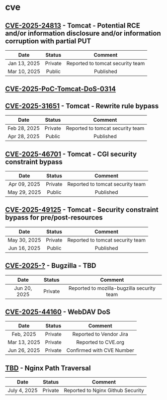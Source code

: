 # cve
## [CVE-2025-24813](https://github.com/gregk4sec/CVE-2025-24813) - Tomcat - Potential RCE and/or information disclosure and/or information corruption with partial PUT
|Date|Status|Comment|
|:--:|:--:|:--:|
|Jan 13, 2025|Private|Reported to tomcat security team|
|Mar 10, 2025|Public|Published|

## [CVE-2025-PoC-Tomcat-DoS-0314](https://github.com/gregk4sec/CVE-2025-PoC-Tomcat-DoS-20250314)

## [CVE-2025-31651](https://github.com/gregk4sec/CVE-2025-31651) - Tomcat - Rewrite rule bypass
|Date|Status|Comment|
|:--:|:--:|:--:|
|Feb 28, 2025|Private|Reported to tomcat security team|
|Apr 28, 2025|Public|Published|

## [CVE-2025-46701](https://github.com/gregk4sec/CVE-2025-46701) - Tomcat - CGI security constraint bypass
|Date|Status|Comment|
|:--:|:--:|:--:|
|Apr 09, 2025|Private|Reported to tomcat security team|
|May 29, 2025|Public|Published|

## [CVE-2025-49125](https://github.com/gregk4sec/CVE-2025-49125) - Tomcat - Security constraint bypass for pre/post-resources
|Date|Status|Comment|
|:--:|:--:|:--:|
|May 30, 2025|Private|Reported to tomcat security team|
|Jun 16, 2025|Public|Published|

## [CVE-2025-?](https://github.com/gregk4sec/TBD) - Bugzilla - TBD
|Date|Status|Comment|
|:--:|:--:|:--:|
|Jun 20, 2025|Private|Reported to mozilla-bugzilla security team|


## [CVE-2025-44160](https://github.com/gregk4sec/TBD) - WebDAV DoS
|Date|Status|Comment|
|:--:|:--:|:--:|
|Feb, 2025|Private|Reported to Vendor Jira|
|Mar 13, 2025|Private|Reported to CVE.org|
|Jun 26, 2025|Private|Confirmed with CVE Number|

## [TBD](https://github.com/gregk4sec/TBD) - Nginx Path Traversal
|Date|Status|Comment|
|:--:|:--:|:--:|
|July 4, 2025|Private|Reported to Nginx Github Security|
